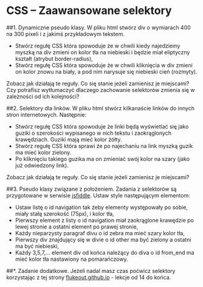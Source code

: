 # CSS – Zaawansowane selektory

##1. Dynamiczne pseudo klasy.
W pliku html stwórz div o wymiarach 400 na 300 pixeli i z jakimś przykładowym tekstem.
* Stwórz regułę CSS która spowoduje że w chwili kiedy najedziemy myszką na div zmieni on kolor tła na niebieski i będzie miał eliptyczny kształt (atrybut border-radius),
* Stwórz regułę CSS która spowoduje że w chwili kliknięcia w div zmieni on kolor znowu na biały, a pod nim narysuje się niebieski cień (rozmyty).

Zobacz jak działają te reguły. Co się stanie jeżeli zamienisz je miejscami? Czy potrafisz wytłumaczyć dlaczego zachowanie selektorów zmienia się w zależności od ich kolejności?

##2. Selektory dla linków.
W pliku html stwórz kilkanaście linków do innych stron internetowych. Następnie:
* Stwórz regułę CSS która spowoduje że linki będą wyświetlać się jako guziki o szerokości wypisanego w nich tekstu i zaokrąglonych krawędziach. Guziki mają mieć kolor żółty.
* Stwórz regułę CSS która sprawi że po najechaniu na link myszką guzik ma mieć kolor zielony.
* Po kliknięciu takiego guzika ma on zmieniać swój kolor na szary (jako już odwiedzony link).

Zobacz jak działają te reguły. Co się stanie jeżeli zamienisz je miejscami? 


##3. Pseudo klasy związane z położeniem.
Zadania z selektorów są przygotowane w serwisie [jsfiddle](https://jsfiddle.net/CodersLab/t1mp4gv3/). Ustaw style następującym elementom:
* Ustaw listę o id navigation tak żeby elementy występowały po sobie, miały stałą szerokość (75px), i kolor tła,
* Pierwszy element z listy o id navigation miał zaokrąglone krawędzie po lewej stronie a ostatni element po prawej stronie,
* Każdy nieparzysty paragraf divu o id zebra ma mieć szary kolor tła,
* Pierwszy div znajdujący się w divie o id other ma być zielony a ostatni ma być niebieski,
* Każdy 3,5,7,… element div od końca należący do diva o id from_end ma mieć kolor tła nastawiony na pomarańczowy.

##*. Zadanie dodatkowe.
Jeżeli nadal masz czas poćwicz selektory korzystając z tej strony [flukeout.github.io](http://flukeout.github.io/ ) - lekcje od 14 do końca.
